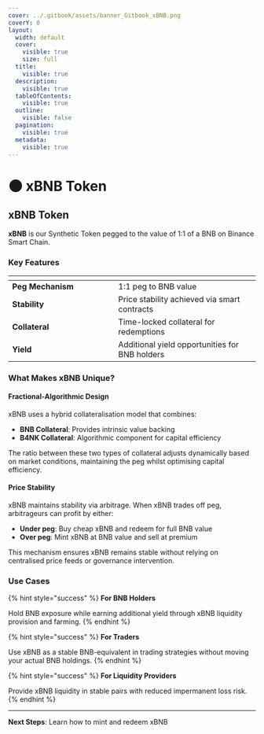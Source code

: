 ```yaml
---
cover: ../.gitbook/assets/banner_Gitbook_xBNB.png
coverY: 0
layout:
  width: default
  cover:
    visible: true
    size: full
  title:
    visible: true
  description:
    visible: true
  tableOfContents:
    visible: true
  outline:
    visible: false
  pagination:
    visible: true
  metadata:
    visible: true
---
```


# 🌑 xBNB Token

## xBNB Token

**xBNB** is our Synthetic Token pegged to the value of 1:1 of a BNB on Binance Smart Chain.

### Key Features

<table data-header-hidden><thead><tr><th width="200"></th><th></th></tr></thead><tbody><tr><td><strong>Peg Mechanism</strong></td><td>1:1 peg to BNB value</td></tr><tr><td><strong>Stability</strong></td><td>Price stability achieved via smart contracts</td></tr><tr><td><strong>Collateral</strong></td><td>Time-locked collateral for redemptions</td></tr><tr><td><strong>Yield</strong></td><td>Additional yield opportunities for BNB holders</td></tr></tbody></table>

### What Makes xBNB Unique?

#### Fractional-Algorithmic Design

xBNB uses a hybrid collateralisation model that combines:

* **BNB Collateral**: Provides intrinsic value backing
* **B4NK Collateral**: Algorithmic component for capital efficiency

The ratio between these two types of collateral adjusts dynamically based on market conditions, maintaining the peg whilst optimising capital efficiency.

#### Price Stability

xBNB maintains stability via arbitrage. When xBNB trades off peg, arbitrageurs can profit by either:

* **Under peg**: Buy cheap xBNB and redeem for full BNB value
* **Over peg**: Mint xBNB at BNB value and sell at premium

This mechanism ensures xBNB remains stable without relying on centralised price feeds or governance intervention.

### Use Cases

{% hint style="success" %}
**For BNB Holders**

Hold BNB exposure while earning additional yield through xBNB liquidity provision and farming.
{% endhint %}

{% hint style="success" %}
**For Traders**

Use xBNB as a stable BNB-equivalent in trading strategies without moving your actual BNB holdings.
{% endhint %}

{% hint style="success" %}
**For Liquidity Providers**

Provide xBNB liquidity in stable pairs with reduced impermanent loss risk.
{% endhint %}

***

**Next Steps**: Learn how to mint and redeem xBNB
